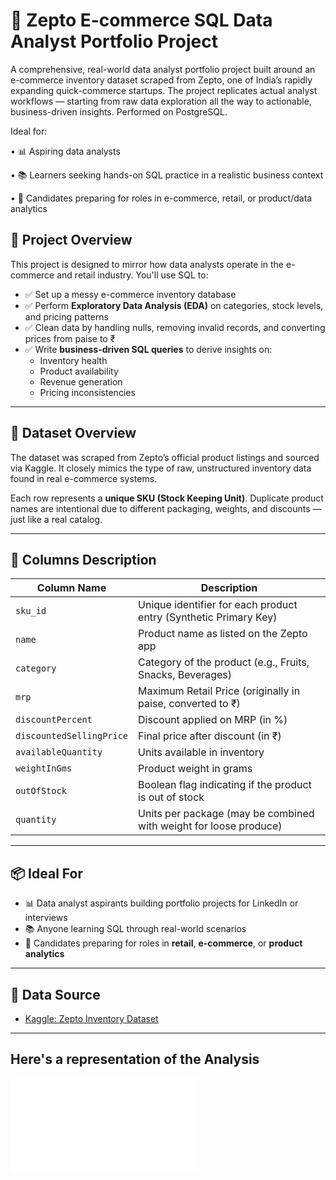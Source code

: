 # 🛒 Zepto E-commerce SQL Data Analyst Portfolio Project

A comprehensive, real-world data analyst portfolio project built around an e-commerce inventory dataset scraped from Zepto, one of India’s rapidly expanding quick-commerce startups. The project replicates actual analyst workflows — starting from raw data exploration all the way to actionable, business-driven insights. Performed on PostgreSQL.

Ideal for:

 •	📊 Aspiring data analysts 
	
 •	📚 Learners seeking hands-on SQL practice in a realistic business context
	
 •	💼 Candidates preparing for roles in e-commerce, retail, or product/data analytics

 ## 📌 Project Overview

This project is designed to mirror how data analysts operate in the e-commerce and retail industry. You'll use SQL to:

- ✅ Set up a messy e-commerce inventory database
- ✅ Perform **Exploratory Data Analysis (EDA)** on categories, stock levels, and pricing patterns
- ✅ Clean data by handling nulls, removing invalid records, and converting prices from paise to ₹
- ✅ Write **business-driven SQL queries** to derive insights on:
  - Inventory health
  - Product availability
  - Revenue generation
  - Pricing inconsistencies

---

## 📁 Dataset Overview

The dataset was scraped from Zepto’s official product listings and sourced via Kaggle. It closely mimics the type of raw, unstructured inventory data found in real e-commerce systems.

Each row represents a **unique SKU (Stock Keeping Unit)**. Duplicate product names are intentional due to different packaging, weights, and discounts — just like a real catalog.

---

## 🧾 Columns Description

| Column Name              | Description                                                              |
|--------------------------|--------------------------------------------------------------------------|
| `sku_id`                 | Unique identifier for each product entry (Synthetic Primary Key)         |
| `name`                   | Product name as listed on the Zepto app                                  |
| `category`               | Category of the product (e.g., Fruits, Snacks, Beverages)                |
| `mrp`                    | Maximum Retail Price (originally in paise, converted to ₹)               |
| `discountPercent`        | Discount applied on MRP (in %)                                           |
| `discountedSellingPrice`| Final price after discount (in ₹)                                        |
| `availableQuantity`      | Units available in inventory                                             |
| `weightInGms`            | Product weight in grams                                                  |
| `outOfStock`             | Boolean flag indicating if the product is out of stock                   |
| `quantity`               | Units per package (may be combined with weight for loose produce)        |

---

## 📦 Ideal For

- 📊 Data analyst aspirants building portfolio projects for LinkedIn or interviews  
- 📚 Anyone learning SQL through real-world scenarios  
- 💼 Candidates preparing for roles in **retail**, **e-commerce**, or **product analytics**

---


## 📎 Data Source

- [Kaggle: Zepto Inventory Dataset](https://www.kaggle.com/datasets/palvinder2006/zepto-inventory-dataset) 

---

## Here's a representation of the Analysis

![Have a look!](./Zepto-Ecommerce-Data-Analysis-PPT.pdf)
